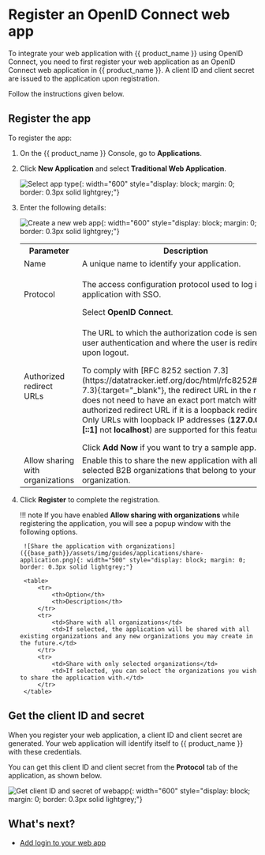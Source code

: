 # Register an OpenID Connect web app

To integrate your web application with {{ product_name }} using OpenID Connect, you need to first register your web application as an OpenID Connect web application in {{ product_name }}. A client ID and client secret are issued to the application upon registration.

Follow the instructions given below.

## Register the app

To register the app:

1. On the {{ product_name }} Console, go to **Applications**.

2. Click **New Application** and select **Traditional Web Application**.

    ![Select app type]({{base_path}}/assets/img/guides/applications/select-app-type.png){: width="600" style="display: block; margin: 0; border: 0.3px solid lightgrey;"}

3. Enter the following details:

    ![Create a new web app]({{base_path}}/assets/img/guides/applications/create-new-web-app.png){: width="600" style="display: block; margin: 0; border: 0.3px solid lightgrey;"}

    <table>
        <tr>
            <th>Parameter</th>
            <th>Description</th>
        </tr>
        <tr>
            <td>Name</td>
            <td>A unique name to identify your application.</td>
        </tr>
        <tr>
            <td>Protocol</td>
            <td><p>The access configuration protocol used to log in to the application with SSO.</p> Select <b>OpenID Connect</b>.</td>
        </tr>
        <tr>
            <td>Authorized redirect URLs</td>
            <td><p>
            The URL to which the authorization code is sent upon user authentication and where the user is redirected upon logout.</p><p>To comply with [RFC 8252 section 7.3](https://datatracker.ietf.org/doc/html/rfc8252#section-7.3){:target="_blank"}, the redirect URL in the request does not need to have an exact port match with the authorized redirect URL if it is a loopback redirect URL.  
            Only URLs with loopback IP addresses (<b>127.0.0.1</b> and <b>[::1]</b> not <b>localhost</b>) are supported for this feature. </p> Click <b>Add Now</b> if you want to try a sample app.
            </td>
        </tr>
        <tr>
            <td>Allow sharing with organizations</td>
            <td>Enable this to share the new application with all or any selected B2B organizations that belong to your primary organization.</td>
        </tr>
    </table>

4. Click **Register** to complete the registration.

    !!! note
        If you have enabled **Allow sharing with organizations** while registering the application, you will see a popup window with the following options.

        ![Share the application with organizations]({{base_path}}/assets/img/guides/applications/share-application.png){: width="500" style="display: block; margin: 0; border: 0.3px solid lightgrey;"}

        <table>
            <tr>
                <th>Option</th>
                <th>Description</th>
            </tr>
            <tr>
                <td>Share with all organizations</td>
                <td>If selected, the application will be shared with all existing organizations and any new organizations you may create in the future.</td>
            </tr>
            <tr>
                <td>Share with only selected organizations</td>
                <td>If selected, you can select the organizations you wish to share the application with.</td>
            </tr>
        </table>

## Get the client ID and secret

When you register your web application, a client ID and client secret are generated. Your web application will identify itself to {{ product_name }} with these credentials.

You can get this client ID and client secret from the **Protocol** tab of the application, as shown below.

![Get client ID and secret of webapp]({{base_path}}/assets/img/guides/applications/client-secret-oidc.png){: width="600" style="display: block; margin: 0; border: 0.3px solid lightgrey;"}

## What's next?

- [Add login to your web app]({{base_path}}/guides/authentication/add-login-to-web-app/)
